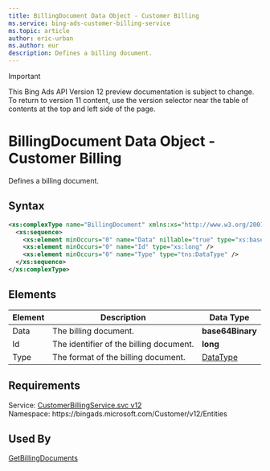 ```yaml
---
title: BillingDocument Data Object - Customer Billing
ms.service: bing-ads-customer-billing-service
ms.topic: article
author: eric-urban
ms.author: eur
description: Defines a billing document.
---
```

> [!IMPORTANT]
> This Bing Ads API Version 12 preview documentation is subject to change. To return to version 11 content, use the version selector near the table of contents at the top and left side of the page.

# BillingDocument Data Object - Customer Billing
Defines a billing document.

## Syntax
```xml
<xs:complexType name="BillingDocument" xmlns:xs="http://www.w3.org/2001/XMLSchema">
  <xs:sequence>
    <xs:element minOccurs="0" name="Data" nillable="true" type="xs:base64Binary" />
    <xs:element minOccurs="0" name="Id" type="xs:long" />
    <xs:element minOccurs="0" name="Type" type="tns:DataType" />
  </xs:sequence>
</xs:complexType>
```

## <a name="elements"></a>Elements

|Element|Description|Data Type|
|-----------|---------------|-------------|
|<a name="data"></a>Data|The billing document.|**base64Binary**|
|<a name="id"></a>Id|The identifier of the billing document.|**long**|
|<a name="type"></a>Type|The format of the billing document.|[DataType](datatype.md)|

## Requirements
Service: [CustomerBillingService.svc v12](https://clientcenter.api.bingads.microsoft.com/Api/Billing/v12/CustomerBillingService.svc)  
Namespace: https\://bingads.microsoft.com/Customer/v12/Entities  

## Used By
[GetBillingDocuments](getbillingdocuments.md)  
